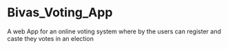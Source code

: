 # Bivas_Voting_App
A web App for an online voting system where by the users can register and caste they votes in an election
